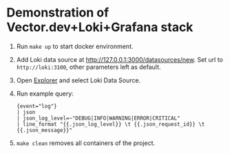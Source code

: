 # Demonstration of Vector.dev+Loki+Grafana stack

1. Run `make up` to start docker environment.
2. Add Loki data source at http://127.0.0.1:3000/datasources/new. Set url to `http://loki:3100`, other parameters left as default.
3. Open [Explorer](http://127.0.0.1:3000/explore) and select Loki Data Source.
4. Run example query:

    ```
    {event="log"}
    | json
    | json_log_level=~"DEBUG|INFO|WARNING|ERROR|CRITICAL"
    | line_format "{{.json_log_level}} \t {{.json_request_id}} \t {{.json_message}}"
    ```

5. `make clean` removes all containers of the project.

